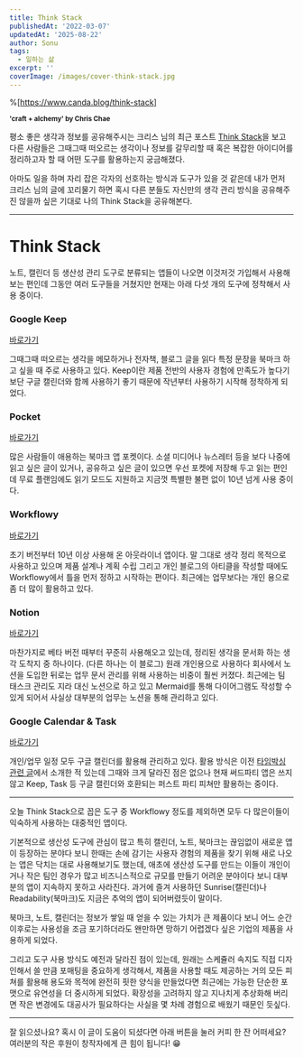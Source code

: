 ```yaml
---
title: Think Stack
publishedAt: '2022-03-07'
updatedAt: '2025-08-22'
author: Sonu
tags:
  - 일하는 삶
excerpt: ''
coverImage: /images/cover-think-stack.jpg
---
```



%[https://www.canda.blog/think-stack] 


<sup>**'craft + alchemy' by Chris Chae**</sup> 


평소 좋은 생각과 정보를 공유해주시는 크리스 님의 최근 포스트 [Think Stack](https://www.canda.blog/think-stack)을 보고 다른 사람들은 그때그때 떠오르는 생각이나 정보를 갈무리할 때 혹은 복잡한 아이디어를 정리하고자 할 때 어떤 도구를 활용하는지 궁금해졌다. 


아마도 일을 하며 자리 잡은 각자의 선호하는 방식과 도구가 있을 것 같은데 내가 먼저 크리스 님의 글에 꼬리물기 하면 혹시 다른 분들도 자신만의 생각 관리 방식을 공유해주진 않을까 싶은 기대로 나의 Think Stack을 공유해본다.


---


# Think Stack


노트, 캘린더 등 생산성 관리 도구로 분류되는 앱들이 나오면 이것저것 가입해서 사용해보는 편인데 그동안 여러 도구들을 거쳤지만 현재는 아래 다섯 개의 도구에 정착해서 사용 중이다.


### Google Keep


[바로가기](https://keep.google.com/u/0/)





그때그때 떠오르는 생각을 메모하거나 전자책, 블로그 글을 읽다 특정 문장을 북마크 하고 싶을 때 주로 사용하고 있다. Keep이란 제품 전반의 사용자 경험에 만족도가 높다기 보단 구글 캘린더와 함께 사용하기 좋기 때문에 작년부터 사용하기 시작해 정착하게 되었다.


### Pocket


[바로가기](https://getpocket.com/)





많은 사람들이 애용하는 북마크 앱 포켓이다. 소셜 미디어나 뉴스레터 등을 보다 나중에 읽고 싶은 글이 있거나, 공유하고 싶은 글이 있으면 우선 포켓에 저장해 두고 읽는 편인데 무료 플랜임에도 읽기 모드도 지원하고 지금껏 특별한 불편 없이 10년 넘게 사용 중이다.


### Workflowy


[바로가기](https://workflowy.com/invite/198ce1c0.lnx)





초기 버전부터 10년 이상 사용해 온 아웃라이너 앱이다. 말 그대로 생각 정리 목적으로 사용하고 있으며 제품 설계나 계획 수립 그리고 개인 블로그의 아티클을 작성할 때에도 Workflowy에서 틀을 먼저 정하고 시작하는 편이다. 최근에는 업무보다는 개인 용으로 좀 더 많이 활용하고 있다.


### Notion


[바로가기](https://notion.so/)








마찬가지로 베타 버전 때부터 꾸준히 사용해오고 있는데, 정리된 생각을 문서화 하는 생각 도착지 중 하나이다. (다른 하나는 이 블로그) 원래 개인용으로 사용하다 회사에서 노션을 도입한 뒤로는 업무 문서 관리를 위해 사용하는 비중이 훨씬 커졌다. 최근에는 팀 태스크 관리도 지라 대신 노션으로 하고 있고 Mermaid를 통해 다이어그램도 작성할 수 있게 되어서 사실상 대부분의 업무는 노션을 통해 관리하고 있다.


### Google Calendar & Task


[바로가기](https://calendar.google.com/)





개인/업무 일정 모두 구글 캘린더를 활용해 관리하고 있다. 활용 방식은 이전 [타임박싱 관련 글](https://sonujung.com/how-to-be-a-manager-time-boxing)에서 소개한 적 있는데 그때와 크게 달라진 점은 없으나 현재 써드파티 앱은 쓰지 않고 Keep, Task 등 구글 캘린더와 호환되는 퍼스트 파티 피쳐만 활용하는 중이다.


---


오늘 Think Stack으로 꼽은 도구 중 Workflowy 정도를 제외하면 모두 다 많은이들이 익숙하게 사용하는 대중적인 앱이다.


기본적으로 생산성 도구에 관심이 많고 특히 캘린더, 노트, 북마크는 끊임없이 새로운 앱이 등장하는 분야다 보니 한때는 손에 감기는 사용자 경험의 제품을 찾기 위해 새로 나오는 앱은 닥치는 대로 사용해보기도 했는데, 애초에 생산성 도구를 만드는 이들이 개인이거나 작은 팀인 경우가 많고 비즈니스적으로 규모를 만들기 어려운 분야이다 보니 대부분의 앱이 지속하지 못하고 사라진다. 과거에 즐겨 사용하던 Sunrise(캘린더)나 Readability(북마크)도 지금은 추억의 앱이 되어버렸듯이 말이다.


북마크, 노트, 캘린더는 정보가 쌓일 때 얻을 수 있는 가치가 큰 제품이다 보니 어느 순간 이후로는 사용성을 조금 포기하더라도 왠만하면 망하기 어렵겠다 싶은 기업의 제품을 사용하게 되었다.


그리고 도구 사용 방식도 예전과 달라진 점이 있는데, 원래는 스케쥴러 속지도 직접 디자인해서 쓸 만큼 포매팅을 중요하게 생각해서, 제품을 사용할 때도 제공하는 거의 모든 피쳐를 활용해 용도와 목적에 완전히 핏한 양식을 만들었다면 최근에는 가능한 단순한 포맷으로 유연성을 더 중시하게 되었다. 확장성을 고려하지 않고 지나치게 추상화해 버리면 작은 변경에도 대공사가 필요하다는 사실을 몇 차례 경험으로 배웠기 때문인 듯싶다.


---


잘 읽으셨나요? 혹시 이 글이 도움이 되셨다면 아래 버튼을 눌러 커피 한 잔 어떠세요? 여러분의 작은 후원이 창작자에게 큰 힘이 됩니다! 😁

